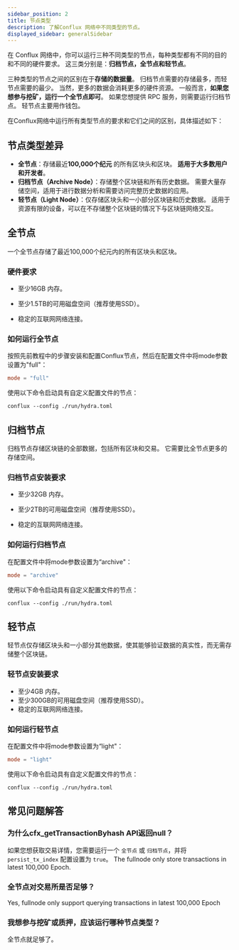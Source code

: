 ```yaml
---
sidebar_position: 2
title: 节点类型
description: 了解Conflux 网络中不同类型的节点。
displayed_sidebar: generalSidebar
---
```


在 Conflux 网络中，你可以运行三种不同类型的节点，每种类型都有不同的目的和不同的硬件要求。 这三类分别是：**归档节点，全节点和轻节点**。

三种类型的节点之间的区别在于**存储的数据量**。 归档节点需要的存储最多，而轻节点需要的最少。 当然，更多的数据会消耗更多的硬件资源。 一般而言，**如果您想参与挖矿，运行一个全节点即可**。 如果您想提供 RPC 服务，则需要运行归档节点。 轻节点主要用作钱包。

在Conflux网络中运行所有类型节点的要求和它们之间的区别，具体描述如下：

## 节点类型差异

* **全节点**：存储最近**100,000个纪元** 的所有区块头和区块。 **适用于大多数用户和开发者**。
* **归档节点（Archive Node）**：存储整个区块链和所有历史数据。 需要大量存储空间，适用于进行数据分析和需要访问完整历史数据的应用。
* **轻节点（Light Node）**：仅存储区块头和一小部分区块链和历史数据。 适用于资源有限的设备，可以在不存储整个区块链的情况下与区块链网络交互。

## 全节点

一个全节点存储了最近100,000个纪元内的所有区块头和区块。

### 硬件要求

* 至少16GB 内存。

* 至少1.5TB的可用磁盘空间（推荐使用SSD）。

* 稳定的互联网网络连接。

### 如何运行全节点

按照先前教程中的步骤安装和配置Conflux节点，然后在配置文件中将mode参数设置为"full"：

```toml
mode = "full" 
```

使用以下命令启动具有自定义配置文件的节点：

```shell
conflux --config ./run/hydra.toml 
```

## 归档节点

归档节点存储区块链的全部数据，包括所有区块和交易。 它需要比全节点更多的存储空间。

### 归档节点安装要求

* 至少32GB 内存。

* 至少2TB的可用磁盘空间（推荐使用SSD）。

* 稳定的互联网网络连接。

### 如何运行归档节点

在配置文件中将mode参数设置为“archive"：

```toml
mode = "archive" 
```

使用以下命令启动具有自定义配置文件的节点：

```shell
conflux --config ./run/hydra.toml 
```

## 轻节点

轻节点仅存储区块头和一小部分其他数据，使其能够验证数据的真实性，而无需存储整个区块链。

### 轻节点安装要求

* 至少4GB 内存。
* 至少300GB的可用磁盘空间（推荐使用SSD）。
* 稳定的互联网网络连接。

### 如何运行轻节点

在配置文件中将mode参数设置为“light"：

```toml
mode = "light" 
```

使用以下命令启动具有自定义配置文件的节点：

```shell
conflux --config ./run/hydra.toml 
```

## 常见问题解答

### 为什么cfx_getTransactionByhash API返回null？

如果您想获取交易详情，您需要运行一个 `全节点` 或 `归档节点`，并将 `persist_tx_index` 配置设置为 `true`。 The fullnode only store transactions in latest 100,000 Epoch.

### 全节点对交易所是否足够？

Yes, fullnode only support querying transactions in latest 100,000 Epoch

### 我想参与挖矿或质押，应该运行哪种节点类型？

全节点就足够了。
